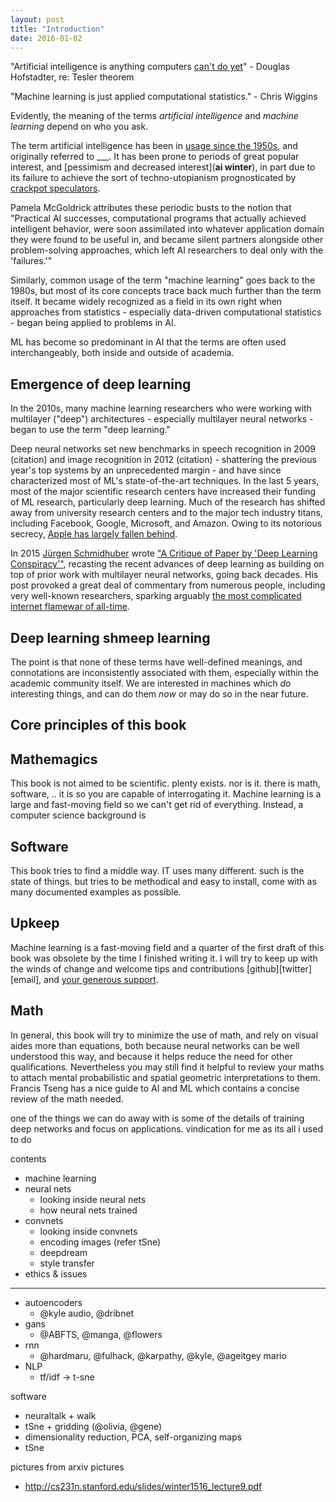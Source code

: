 ```yaml
---
layout: post
title: "Introduction"
date: 2016-01-02
---
```



\"Artificial intelligence is anything computers [can\'t do yet](https://en.wikipedia.org/wiki/AI_effect)\" - Douglas Hofstadter, re: Tesler theorem 

\"Machine learning is just applied computational statistics.\" - Chris Wiggins

Evidently, the meaning of the terms _artificial intelligence_ and _machine learning_ depend on who you ask.
	
The term artificial intelligence has been in [usage since the 1950s](https://en.wikipedia.org/wiki/History_of_artificial_intelligence), and originally referred to ___. It has been prone to periods of great popular interest, and [pessimism and decreased interest](__ai winter__), in part due to its failure to achieve the sort of techno-utopianism prognosticated by [crackpot speculators](https://en.wikipedia.org/wiki/The_Singularity_Is_Near).

Pamela McGoldrick attributes these periodic busts to the notion that \"Practical AI successes, computational programs that actually achieved intelligent behavior, were soon assimilated into whatever application domain they were found to be useful in, and became silent partners alongside other problem-solving approaches, which left AI researchers to deal only with the \'failures.\'\" 

Similarly, common usage of the term \"machine learning\" goes back to the 1980s, but most of its core concepts trace back much further than the term itself. It became widely recognized as a field in its own right when approaches from statistics - especially data-driven computational statistics - began being applied to problems in AI.

ML has become so predominant in AI that the terms are often used interchangeably, both inside and outside of academia.

## Emergence of deep learning

In the 2010s, many machine learning researchers who were working with multilayer (\"deep\") architectures - especially multilayer neural networks - began to use the term \"deep learning.\" 

Deep neural networks set new benchmarks in speech recognition in 2009 (citation) and image recognition in 2012 (citation) - shattering the previous year\'s top systems by an unprecedented margin - and have since characterized most of ML\'s state-of-the-art techniques. In the last 5 years, most of the major scientific research centers have increased their funding of ML research, particularly deep learning. Much of the research has shifted away from university research centers and to the major tech industry titans, including Facebook, Google, Microsoft, and Amazon. Owing to its notorious secrecy, [Apple has largely fallen behind](http://www.bloomberg.com/news/articles/2015-10-29/apple-s-secrecy-hurts-its-ai-software-development).

In 2015 [Jürgen Schmidhuber](http://people.idsia.ch/~juergen/) wrote [\"A
Critique of Paper by \'Deep Learning Conspiracy\'\"](http://people.idsia.ch/~juergen/deep-learning-conspiracy.html), recasting the recent advances of deep learning as building on top of prior work with multilayer neural networks, going back decades. His post provoked a great deal of commentary from numerous people, including very well-known researchers, sparking arguably [the most complicated internet flamewar of all-time](https://plus.google.com/100849856540000067209/posts/9BDtGwCDL7D).

## Deep learning shmeep learning

The point is that none of these terms have well-defined meanings, and connotations are inconsistently associated with them, especially within the academic community itself. We are interested in machines which _do_ interesting things, and can do them _now_ or may do so in the near future.

## Core principles of this book
## Mathemagics

This book is not aimed to be scientific. plenty exists. nor is it. there is math, software, .. it is so you are capable of interrogating it. Machine learning is a large and fast-moving field so we can\'t get rid of everything. Instead, a computer science background is 


## Software 

This book tries to find a middle way. IT uses many different. such is the state of things. but tries to be methodical and easy to install, come with as many documented examples as possible.


## Upkeep

Machine learning is a fast-moving field and a quarter of the first draft of this book was obsolete by the time I finished writing it. I will try to keep up with the winds of change and welcome tips and contributions [github][twitter][email], and [your generous support](donate/paeon).


## Math

In general, this book will try to minimize the use of math, and rely on visual aides more than equations, both because neural networks can be well understood this way, and because it helps reduce the need for other qualifications. Nevertheless you may still find it helpful to review your maths to attach mental probabilistic and spatial geometric interpretations to them.
Francis Tseng has a nice guide to AI and ML which contains a concise review of the math needed.



one of the things we can do away with is some of the details of training deep networks and focus on applications. vindication for me as its all i used to do


contents
 - machine learning
 - neural nets
   - looking inside neural nets
   - how neural nets trained
 - convnets
   - looking inside convnets
   - encoding images (refer tSne)
   - deepdream
   - style transfer
 - ethics & issues
 ------
 - autoencoders 
   - @kyle audio, @dribnet
 - gans
   - @ABFTS, @manga, @flowers
 - rnn
   - @hardmaru, @fulhack, @karpathy, @kyle, @ageitgey mario
 - NLP
   - tf/idf -> t-sne

software
 - neuraltalk + walk
 - tSne + gridding (@olivia, @gene)
 - dimensionality reduction, PCA, self-organizing maps
 - tSne


pictures from arxiv pictures
 - http://cs231n.stanford.edu/slides/winter1516_lecture9.pdf